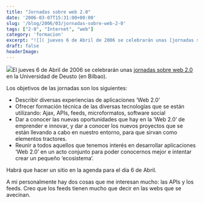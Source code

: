 ```yaml
---
title: "Jornadas sobre web 2.0"
date: '2006-03-07T15:31:00+00:00'
slug: '/blog/2006/03/jornadas-sobre-web-2-0'
tags: ["2-0", "Internet", "web"]
category: 'formacion'
excerpt: "![]( jueves 6 de Abril de 2006 se celebrarán unas [jornadas sobre web 2.0]( en la Universidad de Deusto (en Bilbao).Los..."
draft: false
headerImage: 
---
```

![](http://jorgegorka.files.wordpress.com/logo-web.gif.png)El jueves 6 de Abril de 2006 se celebrarán unas [jornadas sobre web 2.0](http://www.blogak.org/) en la Universidad de Deusto (en Bilbao).

Los objetivos de las jornadas son los siguientes:

- Describir diversas experiencias de aplicaciones ‘Web 2.0’
- Ofrecer formación técnica de las diversas tecnologías que se están utilizando: Ajax, APIs, feeds, microformatos, software social
- Dar a conocer las nuevas oportunidades que hay en la ‘Web 2.0’ de emprender e innovar, y dar a conocer los nuevos proyectos que se están llevando a cabo en nuestro entorno, para que sirvan como elementos tractores.
- Reunir a todos aquellos que tenemos interés en desarrollar aplicaciones ‘Web 2.0’ en un acto conjunto para poder conocernos mejor e intentar crear un pequeño ‘ecosistema’.

Habrá que hacer un sitio en la agenda para el día 6 de Abril.

A mi personalmente hay dos cosas que me interesan mucho: las APIs y los feeds. Creo que los feeds tienen mucho que decir en las webs que se avecinan.

